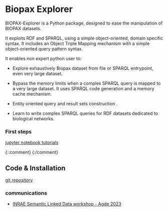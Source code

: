 # Biopax Explorer


BIOPAX-Explorer is a Python package, designed to ease the manipulation of BIOPAX datasets.

It exploits RDF and SPARQL, using a simple object-oriented, domain specific syntax. It
includes an Object Triple Mapping mechanism with a simple object-oriented query pattern
syntax.

It enables non expert python user to:

- Explore exhaustively Biopax dataset from file or SPARQL entrypoint, even very large
dataset.

- Bypass the memory limits when a complex SPARQL query is mapped to a very large
dataset. It uses SPARQL code generation and a memory cache mechanism.

- Entity oriented query and result sets construction .

- Learn to write complex SPARQL queries for RDF datasets dedicated to biological
networks.



### First steps

[jupyter notebook tutorials](https://fjrmoreews.github.io/biopax-explorer/tutorials/notebooks_main.html)

{::comment}
{:/comment}
 
## Code &  Installation
[git repository](https://forgemia.inra.fr/pegase/biopax-explorer)

### communications
 
 - [INRAE Semantic Linked Data workshop - Agde 2023](https://www6.inrae.fr/reseau-in-ovive/Actions-du-reseau/Seminaires/Seminaire-residentiel-INRAE-Semantic-Linked-Data-2023
)



 